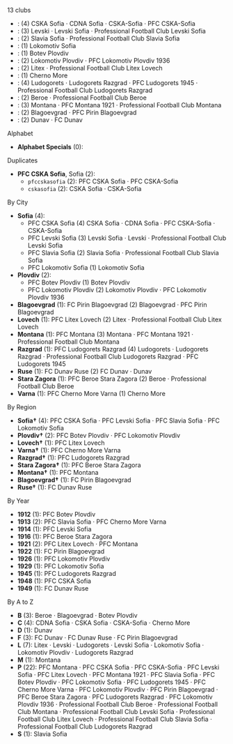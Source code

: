 13 clubs

-  : (4) CSKA Sofia · CDNA Sofia · CSKA-Sofia · PFC CSKA-Sofia
-  : (3) Levski · Levski Sofia · Professional Football Club Levski Sofia
-  : (2) Slavia Sofia · Professional Football Club Slavia Sofia
-  : (1) Lokomotiv Sofia
-  : (1) Botev Plovdiv
-  : (2) Lokomotiv Plovdiv · PFC Lokomotiv Plovdiv 1936
-  : (2) Litex · Professional Football Club Litex Lovech
-  : (1) Cherno More
-  : (4) Ludogorets · Ludogorets Razgrad · PFC Ludogorets 1945 · Professional Football Club Ludogorets Razgrad
-  : (2) Beroe · Professional Football Club Beroe
-  : (3) Montana · PFC Montana 1921 · Professional Football Club Montana
-  : (2) Blagoevgrad · PFC Pirin Blagoevgrad
-  : (2) Dunav · FC Dunav




Alphabet

- **Alphabet Specials** (0): 




Duplicates

- **PFC CSKA Sofia**, Sofia (2):
  - `pfccskasofia` (2): PFC CSKA Sofia · PFC CSKA-Sofia
  - `cskasofia` (2): CSKA Sofia · CSKA-Sofia




By City

- **Sofia** (4): 
  - PFC CSKA Sofia  (4) CSKA Sofia · CDNA Sofia · PFC CSKA-Sofia · CSKA-Sofia
  - PFC Levski Sofia  (3) Levski Sofia · Levski · Professional Football Club Levski Sofia
  - PFC Slavia Sofia  (2) Slavia Sofia · Professional Football Club Slavia Sofia
  - PFC Lokomotiv Sofia  (1) Lokomotiv Sofia
- **Plovdiv** (2): 
  - PFC Botev Plovdiv  (1) Botev Plovdiv
  - PFC Lokomotiv Plovdiv  (2) Lokomotiv Plovdiv · PFC Lokomotiv Plovdiv 1936
- **Blagoevgrad** (1): FC Pirin Blagoevgrad  (2) Blagoevgrad · PFC Pirin Blagoevgrad
- **Lovech** (1): PFC Litex Lovech  (2) Litex · Professional Football Club Litex Lovech
- **Montana** (1): PFC Montana  (3) Montana · PFC Montana 1921 · Professional Football Club Montana
- **Razgrad** (1): PFC Ludogorets Razgrad  (4) Ludogorets · Ludogorets Razgrad · Professional Football Club Ludogorets Razgrad · PFC Ludogorets 1945
- **Ruse** (1): FC Dunav Ruse  (2) FC Dunav · Dunav
- **Stara Zagora** (1): PFC Beroe Stara Zagora  (2) Beroe · Professional Football Club Beroe
- **Varna** (1): PFC Cherno More Varna  (1) Cherno More




By Region

- **Sofia†** (4):   PFC CSKA Sofia · PFC Levski Sofia · PFC Slavia Sofia · PFC Lokomotiv Sofia
- **Plovdiv†** (2):   PFC Botev Plovdiv · PFC Lokomotiv Plovdiv
- **Lovech†** (1):   PFC Litex Lovech
- **Varna†** (1):   PFC Cherno More Varna
- **Razgrad†** (1):   PFC Ludogorets Razgrad
- **Stara Zagora†** (1):   PFC Beroe Stara Zagora
- **Montana†** (1):   PFC Montana
- **Blagoevgrad†** (1):   FC Pirin Blagoevgrad
- **Ruse†** (1):   FC Dunav Ruse




By Year

- **1912** (1):   PFC Botev Plovdiv
- **1913** (2):   PFC Slavia Sofia · PFC Cherno More Varna
- **1914** (1):   PFC Levski Sofia
- **1916** (1):   PFC Beroe Stara Zagora
- **1921** (2):   PFC Litex Lovech · PFC Montana
- **1922** (1):   FC Pirin Blagoevgrad
- **1926** (1):   PFC Lokomotiv Plovdiv
- **1929** (1):   PFC Lokomotiv Sofia
- **1945** (1):   PFC Ludogorets Razgrad
- **1948** (1):   PFC CSKA Sofia
- **1949** (1):   FC Dunav Ruse






By A to Z

- **B** (3): Beroe · Blagoevgrad · Botev Plovdiv
- **C** (4): CDNA Sofia · CSKA Sofia · CSKA-Sofia · Cherno More
- **D** (1): Dunav
- **F** (3): FC Dunav · FC Dunav Ruse · FC Pirin Blagoevgrad
- **L** (7): Litex · Levski · Ludogorets · Levski Sofia · Lokomotiv Sofia · Lokomotiv Plovdiv · Ludogorets Razgrad
- **M** (1): Montana
- **P** (22): PFC Montana · PFC CSKA Sofia · PFC CSKA-Sofia · PFC Levski Sofia · PFC Litex Lovech · PFC Montana 1921 · PFC Slavia Sofia · PFC Botev Plovdiv · PFC Lokomotiv Sofia · PFC Ludogorets 1945 · PFC Cherno More Varna · PFC Lokomotiv Plovdiv · PFC Pirin Blagoevgrad · PFC Beroe Stara Zagora · PFC Ludogorets Razgrad · PFC Lokomotiv Plovdiv 1936 · Professional Football Club Beroe · Professional Football Club Montana · Professional Football Club Levski Sofia · Professional Football Club Litex Lovech · Professional Football Club Slavia Sofia · Professional Football Club Ludogorets Razgrad
- **S** (1): Slavia Sofia




